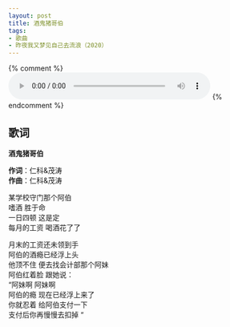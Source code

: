 ```yaml
---
layout: post
title: 酒鬼猪哥伯
tags:
- 歌曲
- 昨夜我又梦见自己去流浪（2020）
---
```

{% comment %}
<audio controls style="width:80%;" loop  src="https://onedrive.gimhoy.com/1drv/aHR0cHM6Ly8xZHJ2Lm1zL3UvcyFBbXVjeFU4NF9vc3NraWVlLXZtZXNKS01wMWl6P2U9cmFWeE5Z.mp3">
您的浏览器不支持 audio 标签。
</audio>
{% endcomment %}
## 歌词

**酒鬼猪哥伯**

**作词**：仁科&茂涛  
**作曲**：仁科&茂涛  

某学校守门那个阿伯  
嗜酒 胜于命  
一日四顿 这是定  
每月的工资 喝酒花了了

月末的工资还未领到手  
阿伯的酒瘾已经浮上头  
他顶不住 便去找会计部那个阿妹  
阿伯红着脸 跟她说：  
“阿妹啊 阿妹啊  
阿伯的瘾 现在已经浮上来了  
你就忍着 给阿伯支付一下  
支付后你再慢慢去扣掉 “